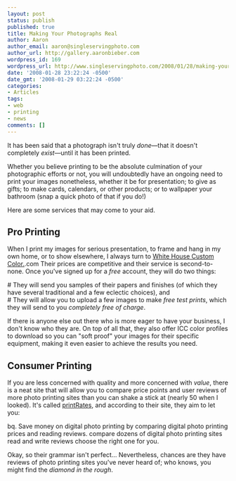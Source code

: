 ```yaml
---
layout: post
status: publish
published: true
title: Making Your Photographs Real
author: Aaron
author_email: aaron@singleservingphoto.com
author_url: http://gallery.aaronbieber.com
wordpress_id: 169
wordpress_url: http://www.singleservingphoto.com/2008/01/28/making-your-photographs-real/
date: '2008-01-28 23:22:24 -0500'
date_gmt: '2008-01-29 03:22:24 -0500'
categories:
- Articles
tags:
- web
- printing
- news
comments: []
---
```

It has been said that a photograph isn't truly _done_—that it doesn't
completely _exist_—until it has been printed.

Whether you believe printing to be the absolute culmination of your
photographic efforts or not, you will undoubtedly have an ongoing need
to print your images nonetheless, whether it be for presentation; to
give as gifts; to make cards, calendars, or other products; or to
wallpaper your bathroom (snap a quick photo of that if you do!)

Here are some services that may come to your aid.<span
id="more"></span><span id="more-169"></span>

## Pro Printing

When I print my images for serious presentation, to frame and hang in my
own home, or to show elsewhere, I always turn to [White House Custom
Color.](http://www.whcc).com Their prices are competitive and their
service is second-to-none. Once you've signed up for a _free_ account,
they will do two things:

\# They will send you samples of their papers and finishes (of which
they have several traditional and a few eclectic choices), and\
 \# They will allow you to upload a few images to make _free test
prints_, which they will send to you _completely free of charge_.

If there is anyone else out there who is more eager to have your
business, I don't know who they are. On top of all that, they also offer
ICC color profiles to download so you can "soft proof" your images for
their specific equipment, making it even easier to achieve the results
you need.

## Consumer Printing

If you are less concerned with quality and more concerned with
_value_, there is a neat site that will allow you to compare price
points and user reviews of more photo printing sites than you can shake
a stick at (nearly 50 when I looked). It's called
[printRates](http://www.printrates.com/), and according to their site,
they aim to let you:

bq. Save money on digital photo printing by comparing digital photo
printing prices and reading reviews. compare dozens of digital photo
printing sites read and write reviews choose the right one for you.

Okay, so their grammar isn't perfect... Nevertheless, chances are they
have reviews of photo printing sites you've never heard of; who knows,
you might find the _diamond in the rough_.
